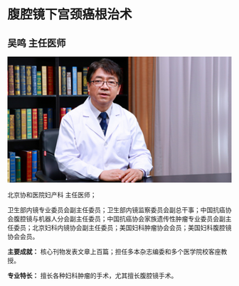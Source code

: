 # 腹腔镜下宫颈癌根治术

## 吴鸣 主任医师

![1678365997210](image/c01_33/1678365997210.png)

北京协和医院妇产科 主任医师；

卫生部内镜专业委员会副主任委员；卫生部内镜监察委员会副总干事；中国抗癌协会腹腔镜与机器人分会副主任委员；中国抗癌协会家族遗传性肿瘤专业委员会副主任委员；北京妇科内镜协会副主任委员；美国妇科肿瘤协会会员；美国妇科腹腔镜协会会员。


**主要成就：** 核心刊物发表文章上百篇；担任多本杂志编委和多个医学院校客座教授。


**专业特长：** 擅长各种妇科肿瘤的手术，尤其擅长腹腔镜手术。
